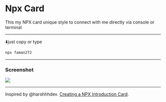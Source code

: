 # Npx Card

This my NPX card unique style to connect with me directly via console or terminal

<hr/>

⬇️just copy or type
```bash
npx faman272
```

<hr/>

### Screenshot

<img src="https://imagetolink.com/ib/uvSBYUWpnt.png">

<hr />

Inspired by @harshhhdev. [Creating a NPX Introduction Card](https://dev.to/harshhhdev/creating-a-npx-introduction-card-782). 
